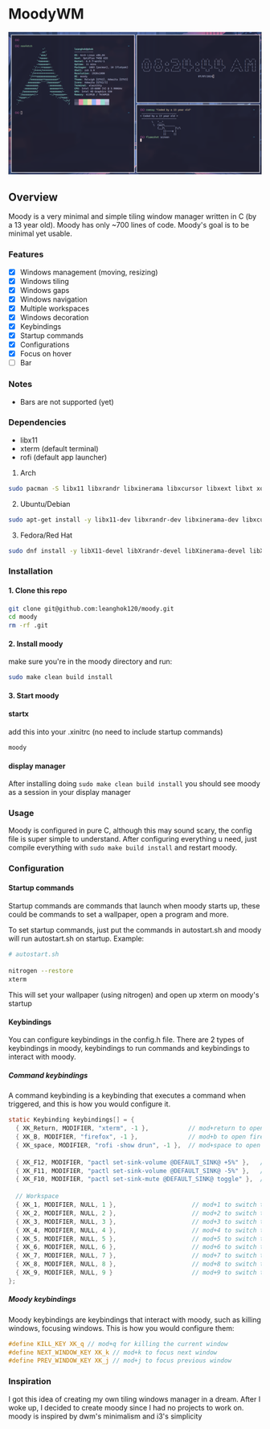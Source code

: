 # MoodyWM

![moody screenshot](./screenshots/no-bar.png)

## Overview

Moody is a very minimal and simple tiling window manager written in C (by a 13 year old). Moody has only ~700 lines of code. Moody's goal is to be minimal yet usable.

### Features

- [x] Windows management (moving, resizing)
- [x] Windows tiling
- [x] Windows gaps
- [x] Windows navigation
- [x] Multiple workspaces
- [x] Windows decoration
- [x] Keybindings
- [x] Startup commands
- [x] Configurations
- [x] Focus on hover
- [ ] Bar

### Notes

- Bars are not supported (yet)

### Dependencies

- libx11
- xterm (default terminal)
- rofi (default app launcher)

1. Arch

```bash
sudo pacman -S libx11 libxrandr libxinerama libxcursor libxext libxt xorg-server-devel xterm rofi
```

2. Ubuntu/Debian

```bash
sudo apt-get install -y libx11-dev libxrandr-dev libxinerama-dev libxcursor-dev libxext-dev libxt-dev xorg-dev xterm
```

3. Fedora/Red Hat

```bash
sudo dnf install -y libX11-devel libXrandr-devel libXinerama-devel libXcursor-devel libXext-devel libXt-devel xorg-x11-server-devel xterm
```

### Installation

#### 1. Clone this repo

```bash
git clone git@github.com:leanghok120/moody.git
cd moody
rm -rf .git
```

#### 2. Install moody

make sure you're in the moody directory and run:

```bash
sudo make clean build install
```

#### 3. Start moody

#### startx

add this into your .xinitrc (no need to include startup commands)
```bash
moody
```

#### display manager

After installing doing `sudo make clean build install` you should see moody as a session in your display manager

### Usage

Moody is configured in pure C, although this may sound scary, the config file is super simple to understand. After configuring everything u need, just compile everything with `sudo make build install` and restart moody.

### Configuration

#### Startup commands

Startup commands are commands that launch when moody starts up, these could be commands to set a wallpaper, open a program and more.

To set startup commands, just put the commands in autostart.sh and moody will run autostart.sh on startup. Example:

```bash
# autostart.sh

nitrogen --restore
xterm
```

This will set your wallpaper (using nitrogen) and open up xterm on moody's startup

#### Keybindings

You can configure keybindings in the config.h file.
There are 2 types of keybindings in moody, keybindings to run commands and keybindings to interact with moody.

##### Command keybindings

A command keybinding is a keybinding that executes a command when triggered, and this is how you would configure it.

```c
static Keybinding keybindings[] = {
  { XK_Return, MODIFIER, "xterm", -1 },           // mod+return to open xterm (terminal)
  { XK_B, MODIFIER, "firefox", -1 },              // mod+b to open firefox
  { XK_space, MODIFIER, "rofi -show drun", -1 },  // mod+space to open rofi (app launcher)

  { XK_F12, MODIFIER, "pactl set-sink-volume @DEFAULT_SINK@ +5%" },   // mod+f12 to increase volume by 5%
  { XK_F11, MODIFIER, "pactl set-sink-volume @DEFAULT_SINK@ -5%" },   // mod+f11 to increase volume by 5%
  { XK_F10, MODIFIER, "pactl set-sink-mute @DEFAULT_SINK@ toggle" },  // mod+f10 to mute

  // Workspace
  { XK_1, MODIFIER, NULL, 1 },                     // mod+1 to switch to workspace 1
  { XK_2, MODIFIER, NULL, 2 },                     // mod+2 to switch to workspace 2
  { XK_3, MODIFIER, NULL, 3 },                     // mod+3 to switch to workspace 3
  { XK_4, MODIFIER, NULL, 4 },                     // mod+4 to switch to workspace 4
  { XK_5, MODIFIER, NULL, 5 },                     // mod+5 to switch to workspace 5
  { XK_6, MODIFIER, NULL, 6 },                     // mod+6 to switch to workspace 6
  { XK_7, MODIFIER, NULL, 7 },                     // mod+7 to switch to workspace 7
  { XK_8, MODIFIER, NULL, 8 },                     // mod+8 to switch to workspace 8
  { XK_9, MODIFIER, NULL, 9 }                      // mod+9 to switch to workspace 9
};
```

##### Moody keybindings

Moody keybindings are keybindings that interact with moody, such as killing windows, focusing windows. This is how you would configure them:

```c
#define KILL_KEY XK_q // mod+q for killing the current window
#define NEXT_WINDOW_KEY XK_k // mod+k to focus next window
#define PREV_WINDOW_KEY XK_j // mod+j to focus previous window
```

### Inspiration

I got this idea of creating my own tiling windows manager in a dream. After I woke up, I decided to create moody since I had no projects to work on.
moody is inspired by dwm's minimalism and i3's simplicity
